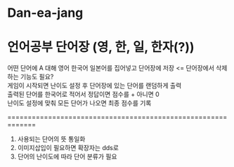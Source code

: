# Dan-ea-jang
# 언어공부 단어장 (영, 한, 일, 한자(?))
어떤 단어에 A 대해 영어 한국어 일본어를 집어넣고 단어장에 저장 <= 단어장에서 삭제하는 기능도 필요?  
게임이 시작되면 난이도 설정 후 단어장에 있는 단어를 랜덤하게 출력  
출력된 단어를 한국어로 적어서 정답이면 점수를 + 아니면 0  
난이도 설정에 맞춰 모든 단어가 나오면 최종 점수를 기록  

=============================================================  
1. 사용되는 단어의 뜻 통일화 
2. 이미지삽입이 필요하면 확장자는 dds로  
3. 단어의 난이도에 따라 단어 분류가 필요
